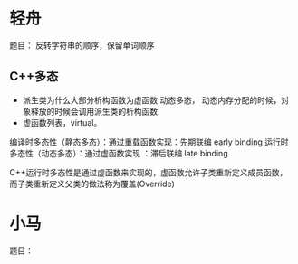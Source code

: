 # 轻舟
题目： 反转字符串的顺序，保留单词顺序
## C++多态
- 派生类为什么大部分析构函数为虚函数
动态多态， 动态内存分配的时候，对象释放的时候会调用派生类的析构函数.
- 虚函数列表，virtual。

编译时多态性（静态多态）：通过重载函数实现：先期联编 early binding
运行时多态性（动态多态）：通过虚函数实现 ：滞后联编 late binding

C++运行时多态性是通过虚函数来实现的，虚函数允许子类重新定义成员函数，而子类重新定义父类的做法称为覆盖(Override)


# 小马
题目：



